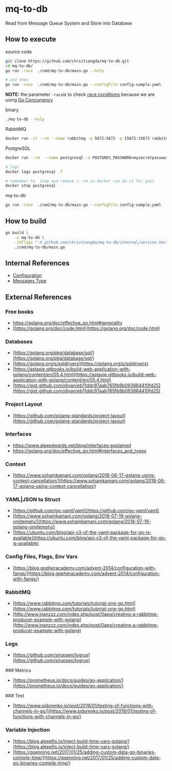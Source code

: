 # mq-to-db

Read from Message Queue System and Store into Database

## How to execute

source code

```bash
git clone https://github.com/christiangda/mq-to-db.git
cd mq-to-db/
go run -race  ./cmd/mq-to-db/main.go --help

# and then
go run -race  ./cmd/mq-to-db/main.go --configFile config-sample.yaml
```

__NOTE:__ the parameter `-race`is to check [race conditions](https://blog.golang.org/race-detector) because we are using [Go Concurrency](https://blog.golang.org/pipelines)

binary

```bash
./mq-to-db --help
```

RabbitMQ

```bash
docker run -it --rm --name rabbitmq -p 5672:5672 -p 15672:15672 rabbitmq:3-management
```

PostgreSQL

```bash
docker run --rm  --name postgresql -e POSTGRES_PASSWORD=mysecretpassword -p 5432:5432 -d postgres

# logs
docker logs postgresql -f

# remember to  stop and remove (--rm in docker run do it for you)
docker stop postgresql
```

mq-to-db

```bash
go run -race  ./cmd/mq-to-db/main.go --configFile config-sample.yaml
```

## How to build

```bash
go build \
    -o mq-to-db \
    -ldflags "-X github.com/christiangda/mq-to-db/internal/version.Version=$(git rev-parse --abbrev-ref HEAD) -X github.com/christiangda/mq-to-db/internal/version.Revision=$(git rev-parse HEAD) -X github.com/christiangda/mq-to-db/internal/version.Branch=$(git rev-parse --abbrev-ref HEAD) -X github.com/christiangda/mq-to-db/internal/version.BuildUser=\"$(git config --get user.name | tr -d '\040\011\012\015\n')\" -X github.com/christiangda/mq-to-db/internal/version.BuildDate=$(date +'%Y-%m-%dT%H:%M:%S')" \
    ./cmd/mq-to-db/main.go
```

## Internal References

* [Configuration](docs/config.md)
* [Messages Type](docs/messages.md)

## External References

### Free books

* https://golang.org/doc/effective_go.html#generality
* [https://golang.org/doc/code.html](https://golang.org/doc/code.html)

### Databases

* [https://golang.org/pkg/database/sql/](https://golang.org/pkg/database/sql/)
* [https://golang.org/s/sqldrivers](https://golang.org/s/sqldrivers)
* [https://astaxie.gitbooks.io/build-web-application-with-golang/content/en/05.4.html](https://astaxie.gitbooks.io/build-web-application-with-golang/content/en/05.4.html)
* [https://gist.github.com/divan/eb11ddc97aab765fb9b093864410fd25](https://gist.github.com/divan/eb11ddc97aab765fb9b093864410fd25)

### Project Layout

* [https://github.com/golang-standards/project-layout](https://github.com/golang-standards/project-layout)

### Interfaces

* https://www.alexedwards.net/blog/interfaces-explained
* https://golang.org/doc/effective_go.html#interfaces_and_types


### Context

* [https://www.sohamkamani.com/golang/2018-06-17-golang-using-context-cancellation/](https://www.sohamkamani.com/golang/2018-06-17-golang-using-context-cancellation/)

### YAML|JSON to Struct

* [https://github.com/go-yaml/yaml](https://github.com/go-yaml/yaml)
* [https://www.sohamkamani.com/golang/2018-07-19-golang-omitempty/](https://www.sohamkamani.com/golang/2018-07-19-golang-omitempty/)
* [https://ubuntu.com/blog/api-v3-of-the-yaml-package-for-go-is-available](https://ubuntu.com/blog/api-v3-of-the-yaml-package-for-go-is-available)

### Config Files, Flags, Env Vars

* [https://blog.gopheracademy.com/advent-2014/configuration-with-fangs/](https://blog.gopheracademy.com/advent-2014/configuration-with-fangs/)

### RabbitMQ

*  [https://www.rabbitmq.com/tutorials/tutorial-one-go.html](https://www.rabbitmq.com/tutorials/tutorial-one-go.html)
*  [http://www.inanzzz.com/index.php/post/0aeg/creating-a-rabbitmq-producer-example-with-golang](http://www.inanzzz.com/index.php/post/0aeg/creating-a-rabbitmq-producer-example-with-golang)

### Logs

* [https://github.com/sirupsen/logrus](https://github.com/sirupsen/logrus)

### Metrics

* [https://prometheus.io/docs/guides/go-application/](https://prometheus.io/docs/guides/go-application/)

### Test

* [https://www.sidorenko.io/post/2019/01/testing-of-functions-with-channels-in-go/](https://www.sidorenko.io/post/2019/01/testing-of-functions-with-channels-in-go/)

### Variable Injection

* [https://blog.alexellis.io/inject-build-time-vars-golang/](https://blog.alexellis.io/inject-build-time-vars-golang/)
* [https://goenning.net/2017/01/25/adding-custom-data-go-binaries-compile-time/](https://goenning.net/2017/01/25/adding-custom-data-go-binaries-compile-time/)